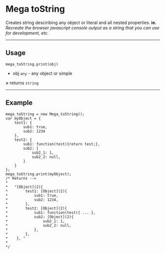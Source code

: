 # Mega toString

Creates string desciribing any object or literal and all nested properties.
 **ie.** *Recreate the browser javascript console output as a string that you can use for development, etc.*

---
## Usage

`mega_toString.print(obj)` 
* obj `any` - any object or simple

**>** returns `string`

----
## Example
    mega_toString = new Mega_toString();
    var myObject = {
        test1: { 
            sub1: true,
            sub2: 1234
        },
        test2: { 
            sub1: function(test){return test;},
            sub2: {
                sub2_1: 1,
                sub2_2: null,
            }
        }
    };
    mega_toString.print(myObject);
    /* Returns -->
    *
    *   "[Object](2){
    *        test1: [Object](2){
    *            sub1: true, 
    *            sub2: 1234, 
    *        }, 
    *        test2: [Object](2){
    *            sub1: function(test){ ... }, 
    *            sub2: [Object](2){
    *                sub2_1: 1, 
    *                sub2_2: null, 
    *            }, 
    *        }, 
    *    }, "
    *
    */